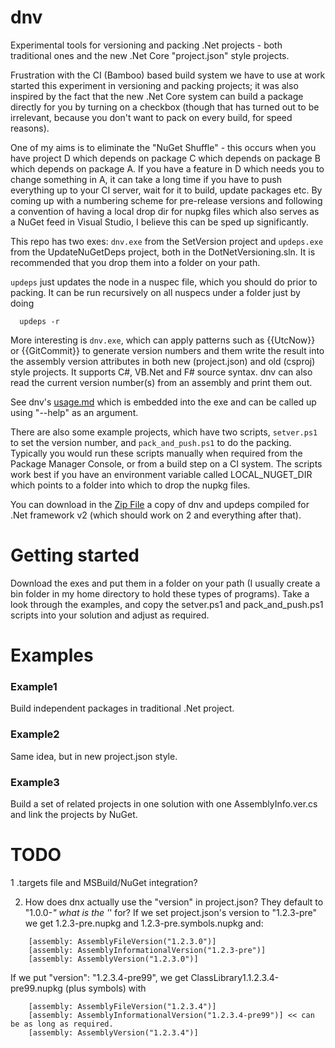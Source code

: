 # dnv
Experimental tools for versioning and packing .Net projects - both traditional ones and the new
.Net Core "project.json" style projects.

Frustration with the CI (Bamboo) based build system we have to use at work started this experiment
in versioning and packing projects; it was also inspired by the fact that the new .Net Core
system can build a package directly for you by turning on a checkbox (though that has turned out
to be irrelevant, because you don't want to pack on every build, for speed reasons).

One of my aims is to eliminate the "NuGet Shuffle" - this occurs when you have project D which
depends on package C which depends on package B which depends on package A. If you have a feature
in D which needs you to change something in A, it can take a long time if you have to push
everything up to your CI server, wait for it to build, update packages etc. By coming up with a
numbering scheme for pre-release versions and following a convention of having a local drop dir for
nupkg files which also serves as a NuGet feed in Visual Studio, I believe this can be sped up
significantly.

This repo has two exes: `dnv.exe` from the SetVersion project and `updeps.exe` from the
UpdateNuGetDeps project, both in the DotNetVersioning.sln. It is recommended that you drop them
into a folder on your path.

`updeps` just updates the <dependencies> node in a nuspec file, which you should do prior to
packing. It can be run recursively on all nuspecs under a folder just by doing

```
  updeps -r
```

More interesting is `dnv.exe`, which can apply patterns such as {{UtcNow}} or {{GitCommit}} to
generate version numbers and them write the result into the assembly version attributes in both new
(project.json) and old (csproj) style projects. It supports C#, VB.Net and F# source syntax. dnv
can also read the current version number(s) from an assembly and print them out.

See dnv's [usage.md](https://github.com/PhilipDaniels/dotnetversioning/blob/master/SetVersion/usage.md)
which is embedded into the exe and can be called up using "--help" as an argument.

There are also some example projects, which have two scripts, `setver.ps1` to set the version
number, and `pack_and_push.ps1` to do the packing. Typically you would run these scripts manually
when required from the Package Manager Console, or from a build step on a CI system. The scripts
work best if you have an environment variable called LOCAL_NUGET_DIR which points to a folder into
which to drop the nupkg files.

You can download in the [Zip File](dnv.zip) a copy of dnv and updeps compiled for .Net framework v2
(which should work on 2 and everything after that).

# Getting started
Download the exes and put them in a folder on your path (I usually create a bin folder in my home
directory to hold these types of programs). Take a look through the examples, and copy the
setver.ps1 and pack_and_push.ps1 scripts into your solution and adjust as required.


# Examples
### Example1
Build independent packages in traditional .Net project.

### Example2
Same idea, but in new project.json style.

### Example3
Build a set of related projects in one solution with one AssemblyInfo.ver.cs and link the projects
by NuGet.


# TODO
1 .targets file and MSBuild/NuGet integration?

2. How does dnx actually use the "version" in project.json? They default to "1.0.0-*"
   what is the '*' for? If we set project.json's version to "1.2.3-pre"
   we get 1.2.3-pre.nupkg and 1.2.3-pre.symbols.nupkg and:

```
    [assembly: AssemblyFileVersion("1.2.3.0")]
    [assembly: AssemblyInformationalVersion("1.2.3-pre")]
    [assembly: AssemblyVersion("1.2.3.0")]
```

  If we put "version": "1.2.3.4-pre99", we get
  ClassLibrary1.1.2.3.4-pre99.nupkg (plus symbols) with

```
    [assembly: AssemblyFileVersion("1.2.3.4")]
    [assembly: AssemblyInformationalVersion("1.2.3.4-pre99")] << can be as long as required.
    [assembly: AssemblyVersion("1.2.3.4")]
```
